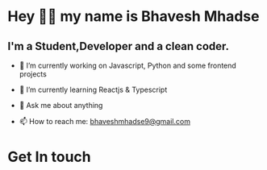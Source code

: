 



# Hey 👋🏻 my name is Bhavesh Mhadse 



## I'm a Student,Developer and a clean coder.


- 🔭 I’m currently working on Javascript, Python and some frontend projects
- 🌱 I’m currently learning Reactjs & Typescript


- 💬 Ask me about anything
- 📫 How to reach me: bhaveshmhadse9@gmail.com


# Get In touch 

